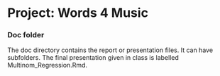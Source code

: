 # Project: Words 4 Music
### Doc folder

The doc directory contains the report or presentation files. It can have subfolders. The final presentation given in class is labelled Multinom_Regression.Rmd.
